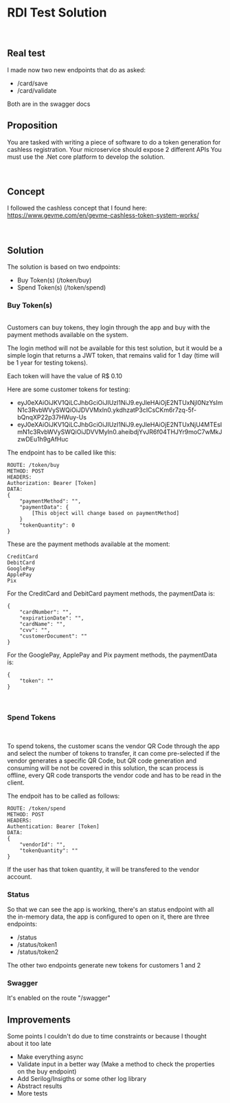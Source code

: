 # RDI Test Solution
  
&nbsp;  

## Real test

I made now two new endpoints that do as asked:

* /card/save
* /card/validate

Both are in the swagger docs

## Proposition


You are tasked with writing a piece of software to do a token generation for cashless registration.
Your microservice should expose 2 different APIs
You must use the .Net core platform to develop the solution.
  
&nbsp;  
## Concept

I followed the cashless concept that I found here:
https://www.gevme.com/en/gevme-cashless-token-system-works/
  
&nbsp;  
## Solution

The solution is based on two endpoints:

* Buy Token(s) (/token/buy)
* Spend Token(s) (/token/spend)

### Buy Token(s)   
  
&nbsp;  
Customers can buy tokens, they login through the app and buy with the payment methods available on the system.

The login method will not be available for this test solution, but it would be a simple login that returns a JWT token, that remains valid for 1 day (time will be 1 year for testing tokens).

Each token will have the value of R$ 0.10

Here are some customer tokens for testing:
* eyJ0eXAiOiJKV1QiLCJhbGciOiJIUzI1NiJ9.eyJleHAiOjE2NTUxNjI0NzYsImN1c3RvbWVySWQiOiJDVVMxIn0.ykdhzatP3cICsCKm6r7zq-5f-bQnqXP22p37HWuy-Us
* eyJ0eXAiOiJKV1QiLCJhbGciOiJIUzI1NiJ9.eyJleHAiOjE2NTUxNjU4MTEsImN1c3RvbWVySWQiOiJDVVMyIn0.aheibdjYvJR6f04THJYr9moC7wMkJzwDEu1h9gAfHuc

The endpoint has to be called like this:

    ROUTE: /token/buy
    METHOD: POST
    HEADERS:
    Authorization: Bearer [Token]
    DATA:
    {
        "paymentMethod": "",
        "paymentData": {
            [This object will change based on paymentMethod]
        }
        "tokenQuantity": 0        
    }

These are the payment methods available at the moment:

    CreditCard
    DebitCard
    GooglePay
    ApplePay
    Pix

For the CreditCard and DebitCard payment methods, the paymentData is:

    {
        "cardNumber": "",
        "expirationDate": "",
        "cardName": "",
        "cvv": "",
        "customerDocument": ""
    }

For the GooglePay, ApplePay and Pix payment methods, the paymentData is:
    
    {
        "token": ""
    }


  
&nbsp; 
### Spend Tokens
  
&nbsp; 

To spend tokens, the customer scans the vendor QR Code through the app and select the number of tokens to transfer, it can come pre-selected if the vendor generates a specific QR Code, but QR code generation and consuming will be not be covered in this solution, the scan process is offline, every QR code transports the vendor code and has to be read in the client.

The endpoit has to be called as follows:

    ROUTE: /token/spend
    METHOD: POST
    HEADERS:
    Authentication: Bearer [Token]
    DATA:
    {
        "vendorId": "",
        "tokenQuantity": ""
    }

If the user has that token quantity, it will be transfered to the vendor account.

### Status

So that we can see the app is working, there's an status endpoint with all the in-memory data, the app is configured to open on it, there are three  endpoints:

* /status
* /status/token1
* /status/token2

The other two endpoints generate new tokens for customers 1 and 2

### Swagger

It's enabled on the route "/swagger"

## Improvements

Some points I couldn't do due to time constraints or because I thought about it too late

* Make everything async
* Validate input in a better way (Make a method to check the properties on the buy endpoint)
* Add Serilog/Insigths or some other log library
* Abstract results
* More tests

